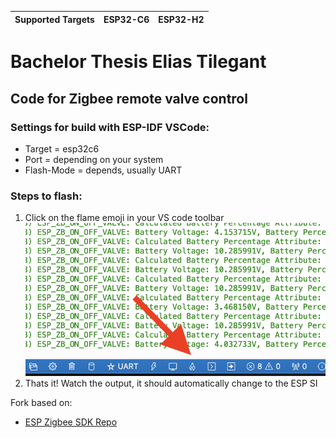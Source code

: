 | Supported Targets | ESP32-C6 | ESP32-H2 |
| ----------------- | -------- | -------- |

# Bachelor Thesis Elias Tilegant
## Code for Zigbee remote valve control

### Settings for build with ESP-IDF VSCode:
- Target = esp32c6
- Port = depending on your system
- Flash-Mode = depends, usually UART

### Steps to flash:
1.  Click on the flame emoji in your VS code toolbar
![image](public/flash.png)
2.  Thats it! Watch the output, it should automatically change to the ESP SI


Fork based on:
* [ESP Zigbee SDK Repo](https://github.com/espressif/esp-zigbee-sdk/tree/main/examples/esp_zigbee_HA_sample/HA_on_off_light)